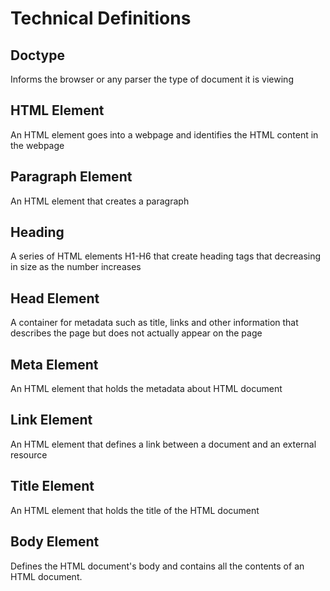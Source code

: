 # Technical Definitions

## Doctype
Informs the browser or any parser the type of document it is viewing

## HTML Element
An HTML element goes into a webpage and identifies the HTML content in the webpage

## Paragraph Element
An HTML element that creates a paragraph

## Heading
A series of HTML elements H1-H6 that create heading tags that decreasing in size as the number increases

## Head Element
A container for metadata such as title, links and other information that describes the page but does not actually appear on the page

## Meta Element
An HTML element that holds the metadata about HTML document

## Link Element
An HTML element that defines a link between a document and an external resource

## Title Element
An  HTML element that holds the title of the HTML document

## Body Element
Defines the HTML document's body and contains all the contents of an HTML document.




